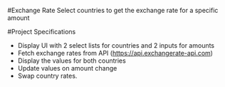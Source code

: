 #Exchange Rate
Select countries to get the exchange rate for a specific amount

#Project Specifications
*   Display UI with 2 select lists for countries and 2 inputs for amounts
*   Fetch exchange rates from API (https://api.exchangerate-api.com)
*   Display the values for both countries
*   Update values on amount change
*   Swap country rates.
